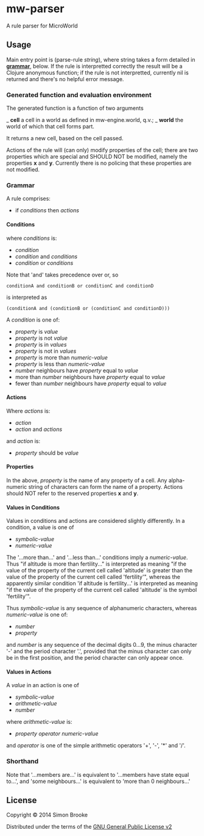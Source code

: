 # mw-parser

A rule parser for MicroWorld

## Usage

Main entry point is (parse-rule _string_), where string takes a form detailed
in __[grammar](#grammar)__, below. If the rule is interpretted correctly the result will
be a Clojure anonymous function; if the rule is not interpretted, currently nil
is returned and there's no helpful error message.

### Generated function and evaluation environment

The generated function is a function of two arguments

_ __cell__ a cell in a world as defined in mw-engine.world, q.v.;
_ __world__ the world of which that cell forms part.

It returns a new cell, based on the cell passed.

Actions of the rule will (can only) modify properties of the cell; there are two
properties which are special and SHOULD NOT be modified, namely the properties
__x__ and __y__. Currently there is no policing that these properties are not
modified.

### <a name="grammar"></a>Grammar

A rule comprises:

+ if _conditions_ then _actions_

#### Conditions

where _conditions_ is:

+ _condition_
+ _condition_ and _conditions_
+ _condition_ or _conditions_

Note that 'and' takes precedence over or, so

    conditionA and conditionB or conditionC and conditionD

is interpreted as

	(conditionA and (conditionB or (conditionC and conditionD)))

A _condition_ is one of:

+ _property_ is _value_
+ _property_ is not _value_
+ _property_ is in _values_
+ _property_ is not in _values_
+ _property_ is more than _numeric-value_
+ _property_ is less than _numeric-value_
+ _number_ neighbours have _property_ equal to _value_
+ more than _number_ neighbours have _property_ equal to _value_
+ fewer than _number_ neighbours have _property_ equal to _value_

#### Actions

Where _actions_ is:

+ _action_ 
+ _action_ and _actions_

and _action_ is:

+ _property_ should be _value_

#### Properties

In the above, _property_ is the name of any property of a cell. Any alpha-numeric
string of characters can form the name of a property. Actions should NOT refer
to the reserved properties __x__ and __y__.

#### Values in Conditions

Values in conditions and actions are considered slightly differently. In a 
condition, a value is one of

+ _symbolic-value_
+ _numeric-value_

The '...more than...' and '...less than...' conditions imply a _numeric-value_.
Thus "if altitude is more than fertility..." is interpreted as meaning "if the value 
of the property of the current cell called 'altitude' is greater than the value
of the property of the current cell called 'fertility'", whereas the apparently
similar condition 'if altitude is fertility...' is interpreted as meaning
"if the value of the property of the current cell called 'altitude' is the symbol
'fertility'".

Thus _symbolic-value_ is any sequence of alphanumeric characters, whereas 
_numeric-value_ is one of:

+ _number_
+ _property_

and _number_ is any sequence of the decimal digits 0...9, the minus character 
'-' and the period character '.', provided that the minus character can only be 
in the first position, and  the period character can only appear once.

#### Values in Actions

A _value_ in an action is one of

+ _symbolic-value_
+ _arithmetic-value_
+ _number_

where _arithmetic-value_ is:

+ _property_ _operator_ _numeric-value_

and _operator_ is one of the simple arithmetic operators '+', '-', '*' and '/'.

### Shorthand

Note that '...members are...' is equivalent to '...members have state equal to...', 
and 'some neighbours...' is equivalent to 'more than 0 neighbours...'

## License

Copyright © 2014 Simon Brooke

Distributed under the terms of the [GNU General Public License v2][1]


[1]: http://www.gnu.org/licenses/gpl-2.0.html